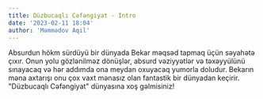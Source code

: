 ```yaml
---
title: Düzbucaqlı Cəfəngiyat - Intro
date: '2023-02-11 18:04'
author: 'Məmmədov Aqil'
---
```


Absurdun hökm sürdüyü bir dünyada Bekar məqsəd tapmaq üçün səyahətə çıxır. Onun yolu gözlənilməz dönüşlər, absurd vəziyyətlər və təxəyyülünü sınayacaq və hər addımda ona meydan oxuyacaq yumorla doludur. Bekarın məna axtarışı onu çox vaxt mənasız olan fantastik bir dünyadan keçirir. "Düzbucaqlı Cəfəngiyat" dünyasına xoş gəlmisiniz!
